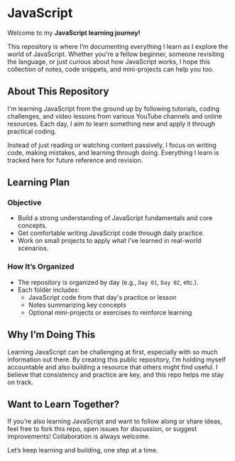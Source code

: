# JavaScript 

Welcome to my **JavaScript learning journey!**

This repository is where I’m documenting everything I learn as I explore the world of JavaScript. Whether you're a fellow beginner, someone revisiting the language, or just curious about how JavaScript works, I hope this collection of notes, code snippets, and mini-projects can help you too.

## About This Repository

I'm learning JavaScript from the ground up by following tutorials, coding challenges, and video lessons from various YouTube channels and online resources. Each day, I aim to learn something new and apply it through practical coding.

Instead of just reading or watching content passively, I focus on writing code, making mistakes, and learning through doing. Everything I learn is tracked here for future reference and revision.

## Learning Plan

### Objective

- Build a strong understanding of JavaScript fundamentals and core concepts.
- Get comfortable writing JavaScript code through daily practice.
- Work on small projects to apply what I’ve learned in real-world scenarios.

### How It’s Organized

- The repository is organized by day (e.g., `Day 01`, `Day 02`, etc.).
- Each folder includes:
  - JavaScript code from that day's practice or lesson
  - Notes summarizing key concepts
  - Optional mini-projects or exercises to reinforce learning

## Why I’m Doing This

Learning JavaScript can be challenging at first, especially with so much information out there. By creating this public repository, I’m holding myself accountable and also building a resource that others might find useful. I believe that consistency and practice are key, and this repo helps me stay on track.

## Want to Learn Together?

If you’re also learning JavaScript and want to follow along or share ideas, feel free to fork this repo, open issues for discussion, or suggest improvements! Collaboration is always welcome.

Let’s keep learning and building, one step at a time.
